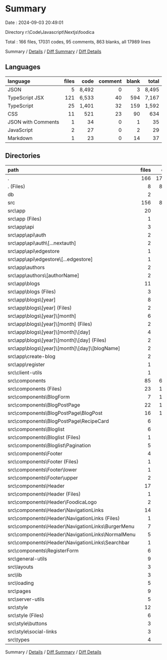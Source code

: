# Summary

Date : 2024-09-03 20:49:01

Directory r:\\Code\\Javascript\\Nextjs\\foodica

Total : 166 files,  17031 codes, 95 comments, 863 blanks, all 17989 lines

Summary / [Details](details.md) / [Diff Summary](diff.md) / [Diff Details](diff-details.md)

## Languages
| language | files | code | comment | blank | total |
| :--- | ---: | ---: | ---: | ---: | ---: |
| JSON | 5 | 8,492 | 0 | 3 | 8,495 |
| TypeScript JSX | 121 | 6,533 | 40 | 594 | 7,167 |
| TypeScript | 25 | 1,401 | 32 | 159 | 1,592 |
| CSS | 11 | 521 | 23 | 90 | 634 |
| JSON with Comments | 1 | 34 | 0 | 1 | 35 |
| JavaScript | 2 | 27 | 0 | 2 | 29 |
| Markdown | 1 | 23 | 0 | 14 | 37 |

## Directories
| path | files | code | comment | blank | total |
| :--- | ---: | ---: | ---: | ---: | ---: |
| . | 166 | 17,031 | 95 | 863 | 17,989 |
| . (Files) | 8 | 8,593 | 0 | 24 | 8,617 |
| db | 2 | 2 | 0 | 0 | 2 |
| src | 156 | 8,436 | 95 | 839 | 9,370 |
| src\\app | 20 | 122 | 0 | 42 | 164 |
| src\\app (Files) | 1 | 2 | 0 | 2 | 4 |
| src\\app\\api | 3 | 88 | 0 | 12 | 100 |
| src\\app\\api\\auth | 2 | 86 | 0 | 9 | 95 |
| src\\app\\api\\auth\\[...nextauth] | 2 | 86 | 0 | 9 | 95 |
| src\\app\\api\\edgestore | 1 | 2 | 0 | 3 | 5 |
| src\\app\\api\\edgestore\\[...edgestore] | 1 | 2 | 0 | 3 | 5 |
| src\\app\\authors | 2 | 4 | 0 | 3 | 7 |
| src\\app\\authors\\[authorName] | 2 | 4 | 0 | 3 | 7 |
| src\\app\\blogs | 11 | 22 | 0 | 21 | 43 |
| src\\app\\blogs (Files) | 3 | 6 | 0 | 6 | 12 |
| src\\app\\blogs\\[year] | 8 | 16 | 0 | 15 | 31 |
| src\\app\\blogs\\[year] (Files) | 2 | 4 | 0 | 4 | 8 |
| src\\app\\blogs\\[year]\\[month] | 6 | 12 | 0 | 11 | 23 |
| src\\app\\blogs\\[year]\\[month] (Files) | 2 | 4 | 0 | 3 | 7 |
| src\\app\\blogs\\[year]\\[month]\\[day] | 4 | 8 | 0 | 8 | 16 |
| src\\app\\blogs\\[year]\\[month]\\[day] (Files) | 2 | 4 | 0 | 4 | 8 |
| src\\app\\blogs\\[year]\\[month]\\[day]\\[blogName] | 2 | 4 | 0 | 4 | 8 |
| src\\app\\create-blog | 2 | 4 | 0 | 3 | 7 |
| src\\app\\register | 1 | 2 | 0 | 1 | 3 |
| src\\client-utils | 1 | 22 | 0 | 4 | 26 |
| src\\components | 85 | 6,236 | 40 | 515 | 6,791 |
| src\\components (Files) | 23 | 1,522 | 23 | 107 | 1,652 |
| src\\components\\BlogForm | 7 | 1,205 | 3 | 77 | 1,285 |
| src\\components\\BlogPostPage | 22 | 1,716 | 4 | 162 | 1,882 |
| src\\components\\BlogPostPage\\BlogPost | 16 | 1,286 | 1 | 127 | 1,414 |
| src\\components\\BlogPostPage\\RecipeCard | 6 | 430 | 3 | 35 | 468 |
| src\\components\\Bloglist | 6 | 249 | 0 | 27 | 276 |
| src\\components\\Bloglist (Files) | 1 | 74 | 0 | 9 | 83 |
| src\\components\\Bloglist\\Pagination | 5 | 175 | 0 | 18 | 193 |
| src\\components\\Footer | 4 | 112 | 0 | 8 | 120 |
| src\\components\\Footer (Files) | 1 | 14 | 0 | 2 | 16 |
| src\\components\\Footer\\lower | 1 | 32 | 0 | 2 | 34 |
| src\\components\\Footer\\upper | 2 | 66 | 0 | 4 | 70 |
| src\\components\\Header | 17 | 657 | 0 | 72 | 729 |
| src\\components\\Header (Files) | 1 | 25 | 0 | 4 | 29 |
| src\\components\\Header\\FoodicaLogo | 2 | 159 | 0 | 10 | 169 |
| src\\components\\Header\\NavigationLinks | 14 | 473 | 0 | 58 | 531 |
| src\\components\\Header\\NavigationLinks (Files) | 1 | 24 | 0 | 3 | 27 |
| src\\components\\Header\\NavigationLinks\\BurgerMenu | 7 | 281 | 0 | 32 | 313 |
| src\\components\\Header\\NavigationLinks\\NormalMenu | 5 | 129 | 0 | 16 | 145 |
| src\\components\\Header\\NavigationLinks\\Searchbar | 1 | 39 | 0 | 7 | 46 |
| src\\components\\RegisterForm | 6 | 775 | 10 | 62 | 847 |
| src\\general-utils | 9 | 434 | 1 | 35 | 470 |
| src\\layouts | 3 | 69 | 0 | 5 | 74 |
| src\\lib | 3 | 36 | 6 | 15 | 57 |
| src\\loading | 5 | 80 | 0 | 11 | 91 |
| src\\pages | 9 | 228 | 0 | 26 | 254 |
| src\\server-utils | 5 | 512 | 24 | 81 | 617 |
| src\\style | 12 | 548 | 23 | 94 | 665 |
| src\\style (Files) | 6 | 172 | 6 | 31 | 209 |
| src\\style\\buttons | 3 | 171 | 4 | 24 | 199 |
| src\\style\\social-links | 3 | 205 | 13 | 39 | 257 |
| src\\types | 4 | 149 | 1 | 11 | 161 |

Summary / [Details](details.md) / [Diff Summary](diff.md) / [Diff Details](diff-details.md)